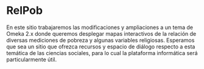 # RelPob
En este sitio trabajaremos las modificaciones y ampliaciones a un tema de Omeka 2.x donde queremos desplegar mapas interactivos de la relación de diversas mediciones de pobreza y algunas variables religiosas. Esperamos que sea un sitio que ofrezca recursos y espacio de diálogo respecto a esta temática de las ciencias sociales, para lo cual la plataforma informática será particularmente útil.
